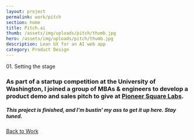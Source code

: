 ```yaml
---
layout: project
permalink: work/pitch
section: home
title: Pitch.ai
thumb: /assets/img/uploads/pitch/thumb.jpg
hero: /assets/img/uploads/pitch/thumb.jpg
description: Lean UX for an AI web app
category: Product Design
---
```


<p class="subhead">01. Setting the stage</p>

### As part of a startup competition at the University of Washington, I joined a group of MBAs & engineers to develop a product demo and sales pitch to give at [Pioneer Square Labs](https://www.psl.com/).

##### This project is finished, and I'm bustin' my ass to get it up here. Stay tuned.

<a href="/">Back to Work</a>
